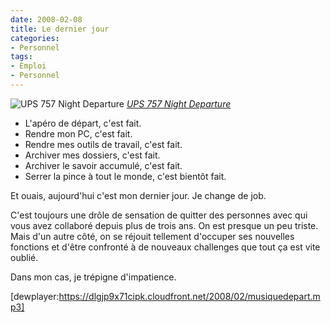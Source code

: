 ```yaml
---
date: 2008-02-08
title: Le dernier jour
categories:
- Personnel
tags:
- Emploi
- Personnel
---
```

<img src="https://farm3.static.flickr.com/2366/1994893879_73a5d81eee.jpg" alt="UPS 757 Night Departure" />
<em><a title="photo sharing" href="https://www.flickr.com/photos/clearskyphotography/1994893879/">UPS 757 Night Departure</a></em>
<ul>
	<li>L'apéro de départ, c'est fait.</li>
	<li>Rendre mon PC, c'est fait.</li>
	<li>Rendre mes outils de travail, c'est fait.</li>
	<li>Archiver mes dossiers, c'est fait.</li>
	<li>Archiver le savoir accumulé, c'est fait.</li>
	<li>Serrer la pince à tout le monde, c'est bientôt fait.</li>
</ul>
Et ouais, aujourd'hui c'est mon dernier jour. Je change de job.

<!--more-->

C'est toujours une drôle de sensation de quitter des personnes avec qui vous avez collaboré depuis plus de trois ans. On est presque un peu triste. Mais d'un autre côté, on se réjouit tellement d'occuper ses nouvelles fonctions et d'être confronté à de nouveaux challenges que tout ça est vite oublié.

Dans mon cas, je trépigne d'impatience.

[dewplayer:https://dlgjp9x71cipk.cloudfront.net/2008/02/musiquedepart.mp3]
